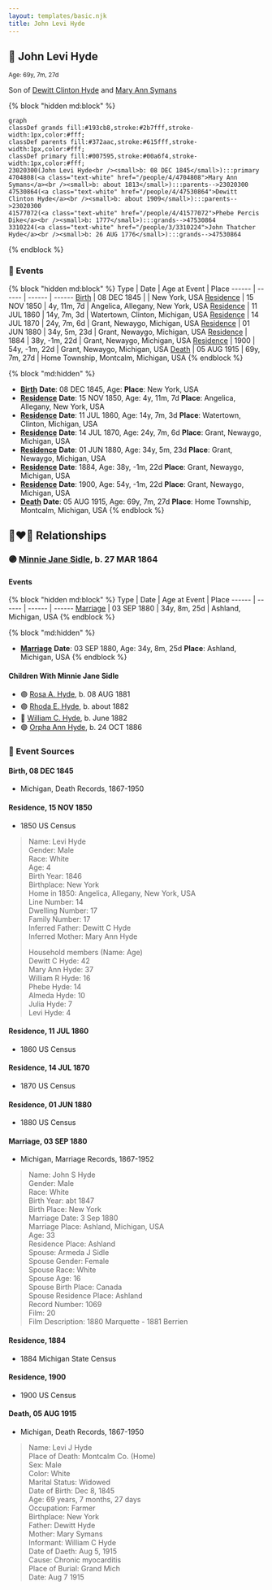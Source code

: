 ```yaml
---
layout: templates/basic.njk
title: John Levi Hyde
---
```

## 🔵 John Levi Hyde
<small>Age: 69y, 7m, 27d</small>

Son of [Dewitt Clinton Hyde](/people/4/47530864) and [Mary Ann Symans](/people/4/4704808)

{% block "hidden md:block" %}
```mermaid
graph
classDef grands fill:#193cb8,stroke:#2b7fff,stroke-width:1px,color:#fff;
classDef parents fill:#372aac,stroke:#615fff,stroke-width:1px,color:#fff;
classDef primary fill:#007595,stroke:#00a6f4,stroke-width:1px,color:#fff;
23020300(John Levi Hyde<br /><small>b: 08 DEC 1845</small>):::primary
4704808(<a class="text-white" href="/people/4/4704808">Mary Ann Symans</a><br /><small>b: about 1813</small>):::parents-->23020300
47530864(<a class="text-white" href="/people/4/47530864">Dewitt Clinton Hyde</a><br /><small>b: about 1909</small>):::parents-->23020300
41577072(<a class="text-white" href="/people/4/41577072">Phebe Percis Dike</a><br /><small>b: 1777</small>):::grands-->47530864
3310224(<a class="text-white" href="/people/3/3310224">John Thatcher Hyde</a><br /><small>b: 26 AUG 1776</small>):::grands-->47530864
```
{% endblock %}

### 📆 Events

{% block "hidden md:block" %}
Type | Date | Age at Event | Place
------ | ------ | ------ | ------
[Birth](#event-event-2) | 08 DEC 1845 |  | New York, USA
[Residence](#event-event-0) | 15 NOV 1850 | 4y, 11m, 7d | Angelica, Allegany, New York, USA
[Residence](#event-event-1) | 11 JUL 1860 | 14y, 7m, 3d | Watertown, Clinton, Michigan, USA
[Residence](#event-event-2) | 14 JUL 1870 | 24y, 7m, 6d | Grant, Newaygo, Michigan, USA
[Residence](#event-event-3) | 01 JUN 1880 | 34y, 5m, 23d | Grant, Newaygo, Michigan, USA
[Residence](#event-event-4) | 1884 | 38y, -1m, 22d | Grant, Newaygo, Michigan, USA
[Residence](#event-event-5) | 1900 | 54y, -1m, 22d | Grant, Newaygo, Michigan, USA
[Death](#event-event-9) | 05 AUG 1915 | 69y, 7m, 27d | Home Township, Montcalm, Michigan, USA
{% endblock %}

{% block "md:hidden" %}
- **[Birth](#event-event-2)**
**Date**: 08 DEC 1845, Age:
**Place**: New York, USA
- **[Residence](#event-event-0)**
**Date**: 15 NOV 1850, Age: 4y, 11m, 7d
**Place**: Angelica, Allegany, New York, USA
- **[Residence](#event-event-1)**
**Date**: 11 JUL 1860, Age: 14y, 7m, 3d
**Place**: Watertown, Clinton, Michigan, USA
- **[Residence](#event-event-2)**
**Date**: 14 JUL 1870, Age: 24y, 7m, 6d
**Place**: Grant, Newaygo, Michigan, USA
- **[Residence](#event-event-3)**
**Date**: 01 JUN 1880, Age: 34y, 5m, 23d
**Place**: Grant, Newaygo, Michigan, USA
- **[Residence](#event-event-4)**
**Date**: 1884, Age: 38y, -1m, 22d
**Place**: Grant, Newaygo, Michigan, USA
- **[Residence](#event-event-5)**
**Date**: 1900, Age: 54y, -1m, 22d
**Place**: Grant, Newaygo, Michigan, USA
- **[Death](#event-event-9)**
**Date**: 05 AUG 1915, Age: 69y, 7m, 27d
**Place**: Home Township, Montcalm, Michigan, USA
{% endblock %}

## 👩‍❤️‍👨 Relationships

### 🟣 [Minnie Jane Sidle](/people/7/73883806), b. 27 MAR 1864

#### Events

{% block "hidden md:block" %}
Type | Date | Age at Event | Place
------ | ------ | ------ | ------
[Marriage](#event-family-0-event-0) | 03 SEP 1880 | 34y, 8m, 25d | Ashland, Michigan, USA
{% endblock %}

{% block "md:hidden" %}
- **[Marriage](#event-family-0-event-0)**
**Date**: 03 SEP 1880, Age: 34y, 8m, 25d
**Place**: Ashland, Michigan, USA
{% endblock %}

#### Children With Minnie Jane Sidle
* 🟣 [Rosa A. Hyde](/people/1/1137888), b. 08 AUG 1881
* 🟣 [Rhoda E. Hyde](/people/9/98029194), b. about 1882
* 🔵 [William C. Hyde](/people/2/28984848), b. June 1882
* 🟣 [Orpha Ann Hyde](/people/6/63932813), b. 24 OCT 1886
### 📰 Event Sources

#### <a id="event-event-2"></a> Birth, 08 DEC 1845
* Michigan, Death Records, 1867-1950

#### <a id="event-event-0"></a> Residence, 15 NOV 1850
* 1850 US Census
>   
  > Name: Levi Hyde  
  > Gender: Male  
  > Race: White  
  > Age: 4  
  > Birth Year: 1846  
  > Birthplace: New York  
  > Home in 1850: Angelica, Allegany, New York, USA  
  > Line Number: 14  
  > Dwelling Number: 17  
  > Family Number: 17  
  > Inferred Father: Dewitt C Hyde  
  > Inferred Mother: Mary Ann Hyde  
  >   
  > Household members (Name: Age)  
  > Dewitt C Hyde: 42  
  > Mary Ann Hyde: 37  
  > William R Hyde: 16  
  > Phebe Hyde: 14  
  > Almeda Hyde: 10  
  > Julia Hyde: 7  
  > Levi Hyde: 4

#### <a id="event-event-1"></a> Residence, 11 JUL 1860
* 1860 US Census

#### <a id="event-event-2"></a> Residence, 14 JUL 1870
* 1870 US Census

#### <a id="event-event-3"></a> Residence, 01 JUN 1880
* 1880 US Census

#### <a id="event-family-0-event-0"></a> Marriage, 03 SEP 1880
* Michigan, Marriage Records, 1867-1952
>   
  > Name: John S Hyde  
  > Gender: Male  
  > Race: White  
  > Birth Year: abt 1847  
  > Birth Place: New York  
  > Marriage Date: 3 Sep 1880  
  > Marriage Place: Ashland, Michigan, USA  
  > Age: 33  
  > Residence Place: Ashland  
  > Spouse: Armeda J Sidle  
  > Spouse Gender: Female  
  > Spouse Race: White  
  > Spouse Age: 16  
  > Spouse Birth Place: Canada  
  > Spouse Residence Place: Ashland  
  > Record Number: 1069  
  > Film: 20  
  > Film Description: 1880 Marquette - 1881 Berrien

#### <a id="event-event-4"></a> Residence, 1884
* 1884 Michigan State Census

#### <a id="event-event-5"></a> Residence, 1900
* 1900 US Census
#### <a id="event-event-9"></a> Death, 05 AUG 1915
* Michigan, Death Records, 1867-1950
>   
  > Name: Levi J Hyde  
  > Place of Death: Montcalm Co. (Home)  
  > Sex: Male  
  > Color: White  
  > Marital Status: Widowed  
  > Date of Birth: Dec 8, 1845  
  > Age: 69 years, 7 months, 27 days  
  > Occupation: Farmer  
  > Birthplace: New York  
  > Father: Dewitt Hyde  
  > Mother: Mary Symans  
  > Informant: William C Hyde  
  > Date of Daeth: Aug 5, 1915  
  > Cause: Chronic myocarditis  
  > Place of Burial: Grand Mich  
  > Date: Aug 7 1915
